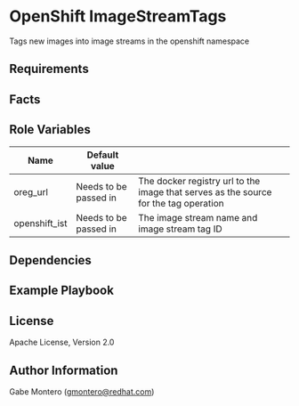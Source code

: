 OpenShift ImageStreamTags
================

Tags new images into image streams in the openshift namespace

Requirements
------------

Facts
-----


Role Variables
--------------

| Name                                | Default value                                                  |                                          |
|-------------------------------------|----------------------------------------------------------------|------------------------------------------|
| oreg_url      | Needs to be passed in | The docker registry url to the image that serves as the source for the tag operation                |
| openshift_ist        | Needs to be passed in    | The image stream name and image stream tag ID                  |


Dependencies
------------

Example Playbook
----------------

License
-------

Apache License, Version 2.0

Author Information
------------------

Gabe Montero (gmontero@redhat.com)
